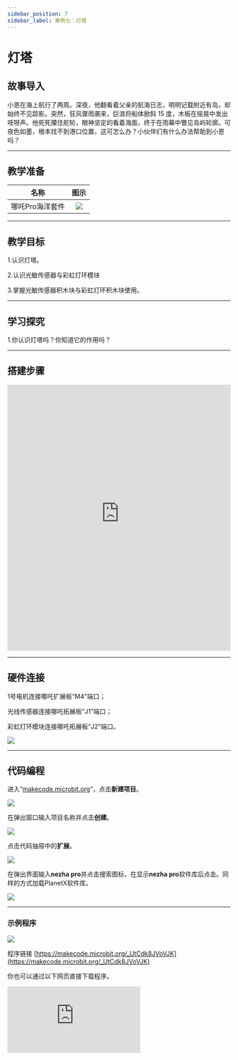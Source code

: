 ```yaml
---
sidebar_position: 7
sidebar_label: 案例七：灯塔
---
```


# 灯塔
## 故事导入
小恩在海上航行了两周。深夜，他翻看着父亲的航海日志，明明记载附近有岛，却始终不见踪影。突然，狂风骤雨袭来，巨浪将船体掀斜 15 度，木板在摇晃中发出吱呀声。他死死攥住舵轮，眼神坚定的看着海面，终于在雨幕中瞥见岛屿轮廓。可夜色如墨，根本找不到港口位置，这可怎么办？小伙伴们有什么办法帮助到小恩吗？

--- 

## 教学准备

|     名称     |            图示            |
| :----------: | :--------------------------: |
|   哪吒Pro海洋套件  |   ![](https://wiki-media-ef.oss-cn-hongkong.aliyuncs.com/docs/microbit/building-blocks/nezha-pro-ocean-kit/nezha-pro-ocean-kit-products-introduction-002.png.png)  |

--- 
## 教学目标 
1.认识灯塔。

2.认识光敏传感器与彩虹灯环模块

3.掌握光敏传感器积木块与彩虹灯环积木块使用。

--- 

## 学习探究

1.你认识灯塔吗？你知道它的作用吗？

--- 
## 搭建步骤

<embed src="https://wiki-media-ef.oss-cn-hongkong.aliyuncs.com/docs/microbit/building-blocks/nezha-pro-ocean-kit/setup-diagram/case07/nezha-pro-ocean-kit-step-07-1.png.pdf" type="application/pdf" width="100%" height="600px" />

--- 

## 硬件连接

1号电机连接哪吒扩展板“M4”端口；

光线传感器连接哪吒拓展板“J1”端口；

彩虹灯环模块连接哪吒拓展板“J2”端口。

![](https://wiki-media-ef.oss-cn-hongkong.aliyuncs.com/docs/microbit/building-blocks/nezha-pro-ocean-kit/setup-diagram/case07/nezha-pro-ocean-kit-step-07-3.png.png)

--- 
## 代码编程

进入“[makecode.microbit.org](https://makecode.microbit.org)”，点击**新建项目**。

![](https://wiki-media-ef.oss-cn-hongkong.aliyuncs.com/docs/microbit/building-blocks/microbit-space-science-kit/images/microbit-space-science-kit-case01-07.png)

在弹出窗口输入项目名称并点击**创建**。

![](https://wiki-media-ef.oss-cn-hongkong.aliyuncs.com/docs/microbit/building-blocks/microbit-space-science-kit/images/microbit-space-science-kit-case01-11.png)

点击代码抽屉中的**扩展**。

![](https://wiki-media-ef.oss-cn-hongkong.aliyuncs.com/docs/microbit/building-blocks/microbit-space-science-kit/images/microbit-space-science-kit-case01-09.png)

在弹出界面输入**nezha pro**并点击搜索图标，在显示**nezha pro**软件库后点击。同样的方式加载PlanetX软件库。

![](https://wiki-media-ef.oss-cn-hongkong.aliyuncs.com/docs/microbit/building-blocks/microbit-space-science-kit/images/microbit-space-science-kit-case01-10.png)

---
### 示例程序

![](https://wiki-media-ef.oss-cn-hongkong.aliyuncs.com/docs/microbit/building-blocks/nezha-pro-ocean-kit/setup-diagram/case07/nezha-pro-ocean-kit-step-07-2.png.png)

程序链接
[https://makecode.microbit.org/_UtCdk8JVoVJK](https://makecode.microbit.org/_UtCdk8JVoVJK)

你也可以通过以下网页直接下载程序。

<div
    style={{
        position: 'relative',
        paddingBottom: '60%',
        overflow: 'hidden',
    }}
>
    <iframe
        src="https://makecode.microbit.org/_UtCdk8JVoVJK"
        frameborder="0"
        sandbox="allow-popups allow-forms allow-scripts allow-same-origin"
        style={{
            position: 'absolute',
            width: '100%',
            height: '100%',
        }}
    />
</div>

---
### 下载程序

使用 USB 线连接 PC 和 micro:bit V2。

![](https://wiki-media-ef.oss-cn-hongkong.aliyuncs.com/docs/microbit/building-blocks/microbit-space-science-kit/images/microbit-space-science-kit-manual03.gif)

连接成功后，电脑上会识别出一个名为 MICROBIT 的盘符。

![](https://wiki-media-ef.oss-cn-hongkong.aliyuncs.com/docs/microbit/building-blocks/microbit-space-science-kit/images/microbit-space-science-kit-manual06.png)

点击左下角的![](https://wiki-media-ef.oss-cn-hongkong.aliyuncs.com/docs/microbit/building-blocks/microbit-space-science-kit/images/microbit-space-science-kit-manual07.png)，选择**Connect Device**。

![](https://wiki-media-ef.oss-cn-hongkong.aliyuncs.com/docs/microbit/building-blocks/microbit-space-science-kit/images/microbit-space-science-kit-manual11.png)

点击![](https://wiki-media-ef.oss-cn-hongkong.aliyuncs.com/docs/microbit/building-blocks/microbit-space-science-kit/images/microbit-space-science-kit-manual08.png)。

![](https://wiki-media-ef.oss-cn-hongkong.aliyuncs.com/docs/microbit/building-blocks/microbit-space-science-kit/images/microbit-space-science-kit-manual12.png)

点击![](https://wiki-media-ef.oss-cn-hongkong.aliyuncs.com/docs/microbit/building-blocks/microbit-space-science-kit/images/microbit-space-science-kit-manual09.png)。

![](https://wiki-media-ef.oss-cn-hongkong.aliyuncs.com/docs/microbit/building-blocks/microbit-space-science-kit/images/microbit-space-science-kit-manual13.png)

在弹出窗口选择 **BBC micro:bit CMSIS-DAP**，然后选择**连接**，至此，我们的 micro:bit 就已经连接成功。

![](https://wiki-media-ef.oss-cn-hongkong.aliyuncs.com/docs/microbit/building-blocks/microbit-space-science-kit/images/microbit-space-science-kit-manual14.png)

点击**下载程序**

![](https://wiki-media-ef.oss-cn-hongkong.aliyuncs.com/docs/microbit/building-blocks/microbit-space-science-kit/images/microbit-space-science-kit-manual10.png)

---
## 案例演示

光纤传感器检测到环境光照度＜100，彩虹灯环亮黄色灯。

**图片**

---
## 扩展知识

灯塔是建于航道关键部位附近的一种塔状发光航标，以下将从其历史、构造、作用、著名灯塔实例等维度展开介绍：

### 1、发展历史

**古代灯塔：** 公元前约 270 年，托勒密二世委派希腊建筑师索斯特拉图斯在法罗斯岛东端建造了世界上第一座灯塔 —— 法罗斯灯塔，它既为进入亚历山大港的船只指引方向，又展示了埃及君主的显赫名声，成为古代世界七大奇观之一。古罗马人也建造了一系列灯塔，创建了最早的灯塔网络体系，其中奥斯蒂亚灯塔建于公元 50 年，一直留存到公元 15 世纪。

**近代灯塔：** 18 世纪末至 19 世纪相继出现有反射镜的发光器、透镜灯塔、电力灯塔等。1858 年中英《天津条约》签订后规定 “通商各口分设浮桩、号船、塔表、望楼，由领事官与地方官会同酌视建造”，由此拉开了中国近代灯塔建设的序幕。

**现代灯塔：** 20 世纪初，电力和电石乙炔气开始取代煤油作为灯塔的光源，并借由达伦光得以进一步发展，使得黄昏时塔灯能自动点亮，黎明时自动熄灭。随着科学技术的迅猛发展，雷达应答器、DGPS 系统、AIS 船舶自动识别系统等综合导航体系建立，灯塔的导航作用虽被弱化，但其历史文化价值受到各国重视。

### 2、基本构造

**塔身：** 可由各种建筑材料构筑，如石头、砖块、钢铁等，主要是要适应和抵抗风浪等恶劣的自然条件，以保持自身的稳定性和耐久性，塔身高度要适应灯光射程要求。

**灯具：** 由发光器和光辐射器两个基本部分构成。现代灯塔的发光能源主要采用电力，发光器的发光体中心位于聚光透镜的焦点，光源辐射出呈球面的光通过聚光透镜成为有一定扩散角的平行光束。

### 3、主要作用

**导航助航：** 引导船舶航行，帮助船员在茫茫大海中确定方向，找到正确的航道，避开危险区域，如浅滩、暗礁、沙洲等。

**军事防御：** 过去灯塔常被用于军事用途，进行海防瞭望和防范偷渡等，一般与灯塔临近的还有炮台、城堡等防御设施。此外，灯塔在心理战方面也能起到一定作用。

**主权宣誓：** 在争议海域，灯塔常常被当成是主权的象征。

**地理坐标：** 伴随着现代导航技术的发展，灯塔的导航价值在日益减少，但它拥有着潜在的历史文化价值，成为了各国追捧的人文地理坐标。

### 4、著名灯塔

**托雷多赫拉克勒斯灯塔：** 位于西班牙，建造于公元 2 世纪，是到目前为止唯一一座还在使用的古罗马灯塔，还保有 “世界上最古老的可使用灯塔” 的称号。

**好望角灯塔：** 位于南非开普敦省好望角半岛顶端，是非洲最南端的灯塔，也是世界上最著名的灯塔之一。其最初的灯塔建于 1859 年，后因位置不佳等原因进行了多次重建和迁移。

**老铁山灯塔：** 位于中国辽宁省大连市旅顺口南端，三面环海，塔高 14.2 米，直径 6 米，系清政府于 1893 年请法国人制造，由英国人修筑，1997 年被国际航标协会列入 “世界一百座历史文物灯塔之一”。

